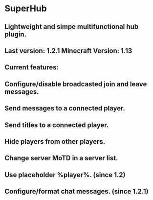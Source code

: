 # SuperHub
Lightweight and simpe multifunctional hub plugin.
---
Last version: 1.2.1 Minecraft Version: 1.13
---
Current features:
------------------------------------------------------
Configure/disable broadcasted join and leave messages.
-
Send messages to a connected player.
-
Send titles to a connected player.
-
Hide players from other players.
-
Change server MoTD in a server list.
-
Use placeholder %player%. (since 1.2)
-
Configure/format chat messages. (since 1.2.1)
------------------------------------------------------
